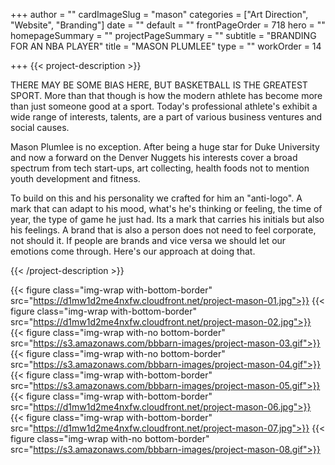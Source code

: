 +++
author = ""
cardImageSlug = "mason"
categories = ["Art Direction", "Website", "Branding"]
date = ""
default = ""
frontPageOrder = 718
hero = ""
homepageSummary = ""
projectPageSummary = ""
subtitle = "BRANDING FOR AN NBA PLAYER"
title = "MASON PLUMLEE"
type = ""
workOrder = 14

+++
{{< project-description >}} <p>THERE MAY BE SOME BIAS HERE, BUT BASKETBALL IS THE GREATEST SPORT. More than that though is how the modern athlete has become more than just someone good at a sport. Today's professional athlete's exhibit a wide range of interests, talents, are a part of various business ventures and social causes.<p></p>Mason Plumlee is no exception. After being a huge star for Duke University and now a forward on the Denver Nuggets his interests cover a broad spectrum from tech start-ups, art collecting, health foods not to mention youth development and fitness.<p></p>To build on this and his personality we crafted for him an "anti-logo". A mark that can adapt to his mood, what's he's thinking or feeling, the time of year, the type of game he just had. Its a mark that carries his initials but also his feelings. A brand that is also a person does not need to feel corporate, not should it. If people are brands and vice versa we should let our emotions come through. Here's our approach at doing that.</p> {{< /project-description >}}

<div class="project-item">

{{< figure class="img-wrap with-bottom-border" src="https://d1mw1d2me4nxfw.cloudfront.net/project-mason-01.jpg">}}
{{< figure class="img-wrap with-bottom-border" src="https://d1mw1d2me4nxfw.cloudfront.net/project-mason-02.jpg">}}
{{< figure class="img-wrap with-no bottom-border" src="https://s3.amazonaws.com/bbbarn-images/project-mason-03.gif">}}
{{< figure class="img-wrap with-no bottom-border" src="https://s3.amazonaws.com/bbbarn-images/project-mason-04.gif">}}
{{< figure class="img-wrap with-bottom-border" src="https://s3.amazonaws.com/bbbarn-images/project-mason-05.gif">}}
{{< figure class="img-wrap with-bottom-border" src="https://d1mw1d2me4nxfw.cloudfront.net/project-mason-06.jpg">}}
{{< figure class="img-wrap with-bottom-border" src="https://d1mw1d2me4nxfw.cloudfront.net/project-mason-07.jpg">}}
{{< figure class="img-wrap with-no bottom-border" src="https://s3.amazonaws.com/bbbarn-images/project-mason-08.gif">}}